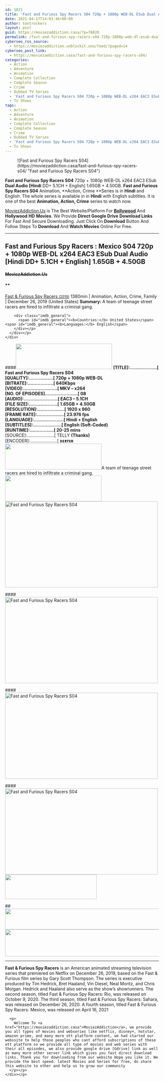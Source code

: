 ```yaml
---
id: 1821
title: 'Fast and Furious Spy Racers S04 720p + 1080p WEB-DL ESub Dual Audio [Hindi+English] Download'
date: 2021-04-17T14:03:46+00:00
author: tentrockers
layout: post
guid: https://moviezaddiction.casa/?p=76820
permalink: /fast-and-furious-spy-racers-s04-720p-1080p-web-dl-esub-dual-audio-hindienglish-download/
cyberseo_rss_source:
  - https://moviezaddiction.unblockit.uno/feed/?paged=14
cyberseo_post_link:
  - https://moviezaddiction.casa/fast-and-furious-spy-racers-s04/
categories:
  - Action
  - Adventure
  - Animation
  - Complete Collection
  - Complete Season
  - Crime
  - Dubbed TV Series
  - 'Fast and Furious Spy Racers S04 720p + 1080p WEB-DL x264 EAC3 ESub Dual Audio [Hindi DD+ 5.1CH + English] 1.65GB + 4.50GB ~~MoviezAddiction.Us~~'
  - Tv Shows
tags:
  - Action
  - Adventure
  - Animation
  - Complete Collection
  - Complete Season
  - Crime
  - Dubbed TV Series
  - 'Fast and Furious Spy Racers S04 720p + 1080p WEB-DL x264 EAC3 ESub Dual Audio [Hindi DD+ 5.1CH + English] 1.65GB + 4.50GB ~~MoviezAddiction.Us~~'
  - Tv Shows
---
```

<figure class="entry-thumbnail">![Fast and Furious Spy Racers S04](https://moviezaddiction.casa/fast-and-furious-spy-racers-s04/ "Fast and Furious Spy Racers S04") </figure> 

**Fast and Furious Spy Racers S04**&nbsp;720p + 1080p WEB-DL x264 EAC3 ESub **Dual Audio [Hindi** DD+ 5.1CH + English] 1.65GB + 4.50GB. **Fast and Furious Spy Racers S04** Animation, **Action, Crime&nbsp;**Series is in **Hindi** and English. The whole series is available in in **Hindi** with English subtitles. It is one of the best **Animation, Action, Crime** series to watch now.

[MoviezAddiction.Us](http://MoviezAddiction.us) is The Best Website/Platform For [**Bollywood**](http://bollymovies.me) And **Hollywood** **HD** **Movies**. We Provide **Direct Google Drive** **Download Links** For Fast And Secure Downloading. Just Click On **Download** Button And Follow Steps To **Download** And **Watch Movies** Online For Free.

* * *

## <span><strong>Fast and Furious Spy Racers : Mexico S04</strong> 720p + 1080p WEB-DL x264 EAC3 ESub Dual Audio [Hindi DD+ 5.1CH + English] 1.65GB + 4.50GB</span>

#### <span>~~MoviezAddiction.Us~~</span>

#### **</p> 

<div class="imdb_container">
  <div>
    <div class="imdb_dark">
      <div class="imdb_right">
        <span id="movie_title"><a href="https://www.imdb.com/title/tt8322592" target="_blank" rel="noopener">Fast & Furious Spy Racers<small> (2019)</small></a></span> <span id="genres">1380min | Animation, Action, Crime, Family | December 26, 2019 (United States)</span> <span id="summary"><b>Summary: </b>A team of teenage street racers are hired to infiltrate a criminal gang.</span> </p> 
        
        <div class="imdb_general">
          <span id="imdb_general"><b>Countries:</b> United States</span><span id="imdb_general"><b>Languages:</b> English</span>
        </div></p>
      </div></p>
    </div>
  </div>
</div>

</b></h4> 

####<img loading="lazy" class="aligncenter" src="https://i1.wp.com/moviezaddiction.casa/wp-content/uploads/2018/02/Media-Info.png?zoom=0.8099999785423279&resize=315%2C83&ssl=1" srcset="https://i1.wp.com/moviezaddiction.casa/wp-content/uploads/2018/02/Media-Info.png?zoom=0.8999999761581421&resize=315%2C83&ssl=1" width="315" height="83" /> <span><strong>[TITLE]:……………….[ Fast and Furious Spy Racers S04</strong></span><span><br /></span><span><b></b><b>[QUALITY]:……………..[ 720p + 1080p WEB-DL<br />[BITRATE]:………………[ 640Kbps<br />[VIDEO]:……………………[ MKV – x264<br />[NO. OF EPISODES]…………………..[ 08<br />[AUDIO]:……………………[ EAC3 – 5.1CH<br />[FILE SIZE]:………………..[ 1.65GB + 4.50GB<br />[RESOLUTION]:……………….[ 1920 x 960<br />[FRAME RATE]:……………….[ 23.976 fps<br />[LANGUAGE]:…………………[ Hindi + English</b></span><span><b><br />[SUBTITLES]:………………..[&nbsp;</b><b>English (Soft-Coded)</b><b></b><b><br />[RUNTIME]:……………..[ 20-25 mins<br /></b></span><span>[SOURCE]:………………….[ TELLY <b>(Thanks)</b><strong><em><br /></em></strong>[ENCODER]:………………….[&nbsp;<strong>ᴅᴇᴥᴛᴇʀ&nbsp;</strong></span><img loading="lazy" class="aligncenter size-full wp-image-73426" src="https://moviezaddiction.casa/wp-content/uploads/2020/11/Plot.jpeg" alt width="316" height="84" srcset="https://moviezaddiction.casa/wp-content/uploads/2020/11/Plot.jpeg 316w, https://moviezaddiction.casa/wp-content/uploads/2020/11/Plot-300x80.jpeg 300w" sizes="(max-width: 316px) 100vw, 316px" /><span>A team of teenage street racers are hired to infiltrate a criminal gang.</span>  
<img loading="lazy" class="aligncenter size-full wp-image-73427" src="https://moviezaddiction.casa/wp-content/uploads/2020/11/Screenshots-Button.png" alt width="316" height="84" srcset="https://moviezaddiction.casa/wp-content/uploads/2020/11/Screenshots-Button.png 316w, https://moviezaddiction.casa/wp-content/uploads/2020/11/Screenshots-Button-300x80.png 300w" sizes="(max-width: 316px) 100vw, 316px" /><img loading="lazy" class="aligncenter" src="https://lookimg.com/images/2021/04/17/PWenoH.md.png" alt="Fast and Furious Spy Racers S04" width="500" height="281" /> 

####<img loading="lazy" class="aligncenter" src="https://lookimg.com/images/2021/04/17/PWepwV.md.png" alt="Fast and Furious Spy Racers S04" width="500" height="281" /> 

####<img loading="lazy" class="aligncenter" src="https://lookimg.com/images/2021/04/17/PWeEro.md.png" alt="Fast and Furious Spy Racers S04" width="500" height="281" /> 

####<img loading="lazy" class="aligncenter" src="https://lookimg.com/images/2021/04/17/PWe35K.md.png" alt="Fast and Furious Spy Racers S04" width="500" height="281" /> _<img loading="lazy" class="aligncenter" src="https://i2.wp.com/moviezaddiction.casa/wp-content/uploads/2018/02/Download-Button-1.png?zoom=0.8099999785423279&resize=300%2C80&ssl=1" srcset="https://i2.wp.com/moviezaddiction.casa/wp-content/uploads/2018/02/Download-Button-1.png?zoom=0.8999999761581421&resize=300%2C80&ssl=1" width="300" height="80" />_

##<img loading="lazy" class="aligncenter" src="https://i1.wp.com/i.imgur.com/Ds7bb.gif?zoom=0.8099999785423279&ssl=1" width="594" height="68" /><img loading="lazy" class="aligncenter" src="https://moviezaddiction.casa//wp-content/uploads/2017/11/cooltext264331638999588.gif" width="675" height="88" /> 

* * *

<div class="bbcode_quote">
  <div class="summary_text">
    <div class="bbcode_quote">
      <p>
        <strong>Fast & Furious Spy Racers</strong> is an American animated streaming television series that premiered on Netflix on December 26, 2019, based on the Fast & Furious film series by Gary Scott Thompson. The series is executive produced by Tim Hedrick, Bret Haaland, Vin Diesel, Neal Moritz, and Chris Morgan. Hedrick and Haaland also serve as the show’s showrunners. The second season, titled Fast & Furious Spy Racers: Rio, was released on October 9, 2020. The third season, titled Fast & Furious Spy Racers: Sahara, was released on December 26, 2020. A fourth season, titled Fast & Furious Spy Racers: Mexico, was released on April 16, 2021
      </p>
      
      <p>
        Welcome To <a href="https://moviezaddiction.casa">MoviezAddiction</a>, we provide you all types of movies and webseries like netflix, disney+, hotstar, amazon prime, and many more ott platform content, we had started our webssite to help those peoples who cant afford subscriptions of these ott platform so we provide all type of movies and web series with their all episodes, we also provide google drive [Gdrive] link as well as many more other server link which gives you fast direct download links. Thank you for downloading from our website Hope you like it. We provide the best speed. latest Movies and Series for free, do share this website to other and help us to grow our community
      </p></p>
    </div></p>
  </div></p>
</div>